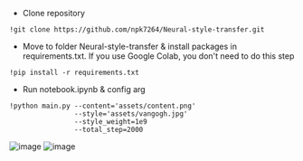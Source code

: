 - Clone repository
```
!git clone https://github.com/npk7264/Neural-style-transfer.git
```
- Move to folder Neural-style-transfer & install packages in requirements.txt. If you use Google Colab, you don't need to do this step
```
!pip install -r requirements.txt
```
- Run notebook.ipynb & config arg
```
!python main.py --content='assets/content.png'
                --style='assets/vangogh.jpg'
                --style_weight=1e9
                --total_step=2000
```
![image](https://github.com/npk7264/Neural-style-transfer/assets/90046327/a7920eee-e62f-4429-991c-2503141bc70e)
![image](https://github.com/npk7264/Neural-style-transfer/assets/90046327/4ff5e0fe-0254-4056-8cf5-4c6748b7735a)
